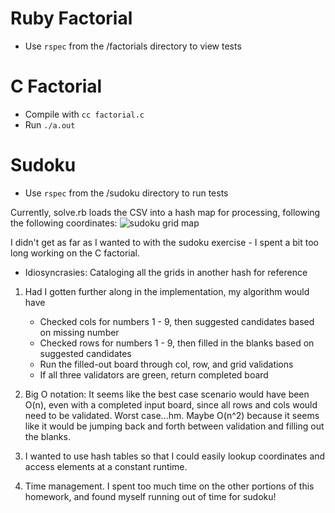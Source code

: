# Ruby Factorial
- Use `rspec` from the /factorials directory to view tests

# C Factorial
- Compile with `cc factorial.c`
- Run `./a.out`

# Sudoku
- Use `rspec` from the /sudoku directory to run tests


Currently, solve.rb loads the CSV into a hash map for processing, following the following coordinates:
![sudoku grid map](https://github.com/lorainekv/mdhq-interview/blob/master/sudoku/grid.jpg)

I didn't get as far as I wanted to with the sudoku exercise - I spent a bit too long working on the C factorial. 

- Idiosyncrasies: Cataloging all the grids in another hash for reference

1) Had I gotten further along in the implementation, my algorithm would have 
    - Checked cols for numbers 1 - 9, then suggested candidates based on missing number
    - Checked rows for numbers 1 - 9, then filled in the blanks based on suggested candidates 
    - Run the filled-out board through col, row, and grid validations
    - If all three validators are green, return completed board

2) Big O notation: It seems like the best case scenario would have been O(n), even with a completed input board, since all rows and cols would need to be validated. Worst case...hm. Maybe O(n^2) because it seems like it would be jumping back and forth between validation and filling out the blanks. 

3) I wanted to use hash tables so that I could easily lookup coordinates and access elements at a constant runtime. 

4) Time management. I spent too much time on the other portions of this homework, and found myself running out of time for sudoku! 
